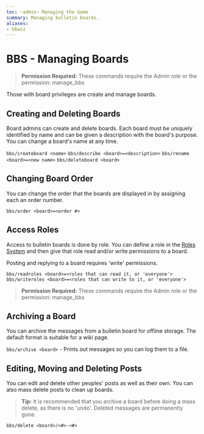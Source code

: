 ```yaml
---
toc: ~admin~ Managing the Game
summary: Managing bulletin boards.
aliases:
- bbwiz
---
```

# BBS - Managing Boards

> **Permission Required:** These commands require the Admin role or the permission: manage\_bbs

Those with board privileges are create and manage boards.

## Creating and Deleting Boards

Board admins can create and delete boards.  Each board must be uniquely identified by name and can be given a description with the board's purpose.  You can change a board's name at any time.

`bbs/createboard <name>`
`bbs/describe <board>=<description>`
`bbs/rename <board>=<new name>`
`bbs/deleteboard <board>`

## Changing Board Order

You can change the order that the boards are displayed in by assigning each an order number.

`bbs/order <board>=<order #>`

## Access Roles

Access to bulletin boards is done by role.  You can define a role in the [Roles System](/help/roles) and then give that role read and/or write permissions to a board.  

Posting and replying to a board requires 'write' permissions.

`bbs/readroles <board>=<roles that can read it, or 'everyone'>`
`bbs/writeroles <board>=<roles that can write to it, or 'everyone'>`
> **Permission Required:** These commands require the Admin role or the permission: manage\_bbs

## Archiving a Board

You can archive the messages from a bulletin board for offline storage.  The default format is suitable for a wiki page.

`bbs/archive <board>` - Prints out messages so you can log them to a file.

## Editing, Moving and Deleting Posts

You can edit and delete other peoples' posts as well as their own.  You can also mass delete posts to clean up boards.

> **Tip:** It is recommended that you archive a board before doing a mass delete, as there is no 'undo'.  Deleted messages are permanently gone.

`bbs/delete <board>/<#>-<#>`
